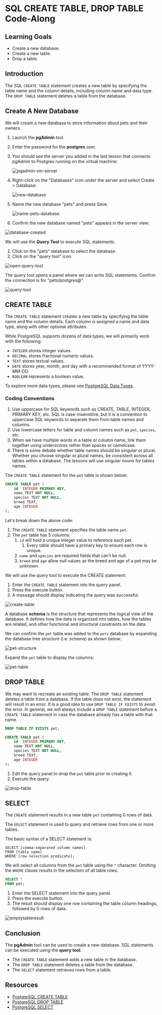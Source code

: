# SQL CREATE TABLE, DROP TABLE Code-Along

## Learning Goals

- Create a new database.
- Create a new table.
- Drop a table.

## Introduction

The SQL `CREATE TABLE` statement creates a new table by specifying the table
name and the column details, including column name and data type. The
`DROP TABLE` statement deletes a table from the database.

## Create A New Database

We will create a new database to store information about pets and their owners.

1. Launch the **pgAdmin** tool.
2. Enter the password for the **postgres** user.
3. You should see the server you added in the last lesson that connects pgAdmin
   to Postgres running on the virtual machine:

   ![pgadmin-vm-server](https://curriculum-content.s3.amazonaws.com/pe-mod-3/sql-create/pgAdmin-vm-server.png)

4. Right-click on the "Databases" icon under the server and select Create >
   Database:

   ![new-database](https://curriculum-content.s3.amazonaws.com/pe-mod-3/sql-create/pgAdmin-create-database.png)

5. Name the new database "pets" and press Save.

   ![name-pets-database](https://curriculum-content.s3.amazonaws.com/6002/sql-create-statement/namepetsdb.png)

6. Confirm the new database named "pets" appears in the server view:

![database-created](https://curriculum-content.s3.amazonaws.com/pe-mod-3/sql-create/pgAdmin-pets-database.png)

We will use the **Query Tool** to execute SQL statements.

1. Click on the "pets" database to select the database.
2. Click on the "query tool" icon.

![open-query-tool](https://curriculum-content.s3.amazonaws.com/pe-mod-3/sql-create/pgAdmin-open-query-tool.png)

The query tool opens a panel where we can write SQL statements. Confirm the
connection is for "pets/postgres@<server-name>".

![query-tool](https://curriculum-content.s3.amazonaws.com/pe-mod-3/sql-create/pgAdmin-query-tool-view.png)

## CREATE TABLE

The `CREATE TABLE` statement creates a new table by specifying the table name
and the column details. Each column is assigned a name and data type, along with
other optional attributes.

While PostgreSQL supports dozens of data types, we will primarily work with the following:

- `INTEGER` stores integer values.
- `DECIMAL` stores fractional numeric values.
- `TEXT` stores textual values.
- `DATE` stores year, month, and day with a recommended format of YYYY-MM-DD.
- `BOOLEAN` represents a boolean value.

To explore more data types, please see [PostgreSQL Data Types](https://www.postgresql.org/docs/current/datatype.html).

### Coding Conventions

1. Use uppercase for SQL keywords such as CREATE, TABLE, INTEGER, PRIMARY KEY,
   etc. SQL is case-insensitive, but it is a convention to uppercase SQL
   keywords to separate them from table names and columns.
2. Use lowercase letters for table and column names such as `pet`,
   `species`, etc.
3. When we have multiple words in a table or column name, link them together
   using underscores rather than spaces or camelcase.
4. There is some debate whether table names should be singular or plural.
   Whether you choose singular or plural names, be consistent across all
   tables within a database. The lessons will use singular nouns for tables
   names.

The `CREATE TABLE` statement for the `pet` table is shown below:

```sql
CREATE TABLE pet (
    id  INTEGER PRIMARY KEY,
    name TEXT NOT NULL,
    species TEXT NOT NULL,
    breed TEXT,
    age INTEGER
);
```

Let's break down the above code:

1. The `CREATE TABLE` statement specifies the table name `pet`.
2. The `pet` table has 5 columns:
   1. `id` will hold a unique integer value to reference each pet.
      1. Every table should have a primary key to ensure each row is unique.
   2. `name` and `species` are required fields that can't be null.
   3. `breed` and `age` allow null values as the breed and age of a pet may be
      unknown.

We will use the query tool to execute the CREATE statement:

1. Enter the `CREATE TABLE` statement into the query panel.
2. Press the execute button.
3. A message should display indicating the query was successful.

![create-table](https://curriculum-content.s3.amazonaws.com/pe-mod-3/sql-create/pgAdmin-execute-query.png)

A database **schema** is the structure that represents the logical view of the
database. It defines how the data is organized into tables, how the tables are
related, and other functional and structural constraints on the data.

We can confirm the `pet` table was added to the `pets` database by expanding the
database tree structure (i.e. schema) as shown below:

![pet-structure](https://curriculum-content.s3.amazonaws.com/6002/sql-create-statement/confirmnewtable.png)

Expand the `pet` table to display the columns:

![pet-table](https://curriculum-content.s3.amazonaws.com/6002/sql-create-statement/pettablecolumns.png)

## DROP TABLE

We may want to recreate an existing table.  The `DROP TABLE` statement deletes
a table from a database.  If the table does not exist, the statement will result
in an error.  It is a good idea to use `DROP TABLE IF EXISTS` to avoid the
error. In general, we will always include a `DROP TABLE` statement before a
`CREATE TABLE` statement in case the database already has a table with that
name.

```sql
DROP TABLE IF EXISTS pet;

CREATE TABLE pet (
    id  INTEGER PRIMARY KEY,
    name TEXT NOT NULL,
    species TEXT NOT NULL,
    breed TEXT,
    age INTEGER
);
```

1. Edit the query panel to drop the `pet` table prior to creating it.
2. Execute the query.

![drop-table](https://curriculum-content.s3.amazonaws.com/pe-mod-3/sql-create/pgAdmin-drop-pets-table.png)

## SELECT

The `CREATE` statement results in a new table `pet` containing 0 rows of data.

The `SELECT` statement is used to query and retrieve rows from one or more
tables.

The basic syntax of a SELECT statement is:

```code
SELECT [comma-separated column names] 
FROM [table name]
WHERE [row selection predicate];
```

We will select all columns from the `pet` table using the `*` character.
Omitting the `WHERE` clause results in the selection of all table rows.

```sql
SELECT *
FROM pet;
```

1. Enter the SELECT statement into the query panel.
2. Press the execute button.
3. The result should display one row containing the table column headings, followed by 0 rows of data.

![emptytableresult](https://curriculum-content.s3.amazonaws.com/pe-mod-3/sql-create/pgAdmin-select-all-pets-1.png)

## Conclusion

The **pgAdmin** tool can be used to create a new database.
SQL statements can be executed using the **query tool**.

- The `CREATE TABLE` statement adds a new table in the database.
- The `DROP TABLE` statement deletes a table from the database.
- The `SELECT` statement retrieves rows from a table.

## Resources

- [PostgreSQL CREATE TABLE](https://www.postgresql.org/docs/current/sql-createtable.html)
- [PostgreSQL DROP TABLE](https://www.postgresql.org/docs/current/sql-droptable.html)
- [PostgreSQL SELECT](https://www.postgresql.org/docs/current/sql-select.html)